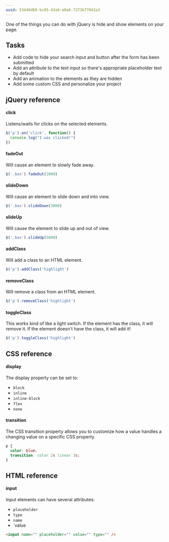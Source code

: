 ```yaml
---
uuid: 53440d68-bc85-43a6-a0a6-7273b77042a3
---
```


One of the things you can do with jQuery is hide and show elements on your page.

## Tasks
- Add code to hide your search input and button after the form has been submitted
- Add an attribute to the text input so there's appropriate placeholder text by default
- Add an animation to the elements as they are hidden
- Add some custom CSS and personalize your project

## jQuery reference

#### click

Listens/waits for clicks on the selected elements.

```javascript
$('p').on('click', function() {
  console.log("I was clicked!")
})
```

#### fadeOut

Will cause an element to slowly fade away.
```javascript
$('.box').fadeOut(2000)
```

#### slideDown

Will cause an element to slide down and into view.

```javascript
$('.box').slideDown(3000)
```

#### slideUp

Will cause the element to slide up and out of view.

```javascript
$('.box').slideUp(5000)
```

#### addClass

Will add a class to an HTML element.

```javascript
$('p').addClass('highlight')
```

#### removeClass

Will remove a class from an HTML element.

```javascript
$('p').removeClass('highlight')
```

#### toggleClass

This works kind of like a light switch. If the element has the class, it will remove it. If the element doesn't have the class, it will add it!

```javascript
$('p').toggleClass('highlight')
```

## CSS reference

#### display

The display property can be set to:

- `block`
- `inline`
- `inline-block`
- `flex`
- `none`

#### transition

The CSS transition property allows you to customize how a value handles a changing value on a specific CSS property.

```css
p {
  color: blue;
  transition: color 2s linear 3s;
}
```

## HTML reference

#### input

Input elements can have several attributes:

- `placeholder`
- `type`
- `name`
- `value

```html
<input name="" placeholder="" value="" type="" />
```
